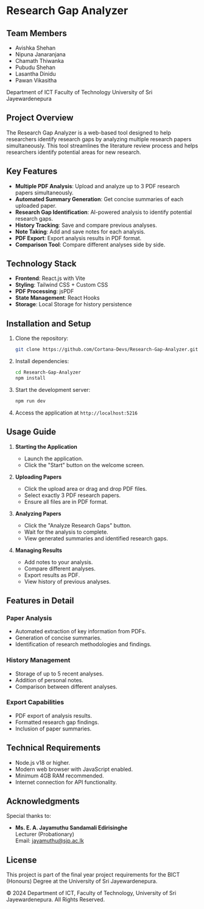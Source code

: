 # Research Gap Analyzer

## Team Members
- Avishka Shehan
- Nipuna Janaranjana
- Chamath Thiwanka
- Pubudu Shehan
- Lasantha Dinidu
- Pawan Vikasitha


Department of ICT
Faculty of Technology
University of Sri Jayewardenepura

## Project Overview
The Research Gap Analyzer is a web-based tool designed to help researchers identify research gaps by analyzing multiple research papers simultaneously. This tool streamlines the literature review process and helps researchers identify potential areas for new research.

## Key Features
- **Multiple PDF Analysis**: Upload and analyze up to 3 PDF research papers simultaneously.
- **Automated Summary Generation**: Get concise summaries of each uploaded paper.
- **Research Gap Identification**: AI-powered analysis to identify potential research gaps.
- **History Tracking**: Save and compare previous analyses.
- **Note Taking**: Add and save notes for each analysis.
- **PDF Export**: Export analysis results in PDF format.
- **Comparison Tool**: Compare different analyses side by side.

## Technology Stack
- **Frontend**: React.js with Vite
- **Styling**: Tailwind CSS + Custom CSS
- **PDF Processing**: jsPDF
- **State Management**: React Hooks
- **Storage**: Local Storage for history persistence

## Installation and Setup
1. Clone the repository:
   ```bash
   git clone https://github.com/Cortana-Devs/Research-Gap-Analyzer.git
   ```

2. Install dependencies:
   ```bash
   cd Research-Gap-Analyzer
   npm install
   ```

3. Start the development server:
   ```bash
   npm run dev
   ```

4. Access the application at `http://localhost:5216`

## Usage Guide
1. **Starting the Application**
   - Launch the application.
   - Click the "Start" button on the welcome screen.

2. **Uploading Papers**
   - Click the upload area or drag and drop PDF files.
   - Select exactly 3 PDF research papers.
   - Ensure all files are in PDF format.

3. **Analyzing Papers**
   - Click the "Analyze Research Gaps" button.
   - Wait for the analysis to complete.
   - View generated summaries and identified research gaps.

4. **Managing Results**
   - Add notes to your analysis.
   - Compare different analyses.
   - Export results as PDF.
   - View history of previous analyses.

## Features in Detail

### Paper Analysis
- Automated extraction of key information from PDFs.
- Generation of concise summaries.
- Identification of research methodologies and findings.

### History Management
- Storage of up to 5 recent analyses.
- Addition of personal notes.
- Comparison between different analyses.

### Export Capabilities
- PDF export of analysis results.
- Formatted research gap findings.
- Inclusion of paper summaries.

## Technical Requirements
- Node.js v18 or higher.
- Modern web browser with JavaScript enabled.
- Minimum 4GB RAM recommended.
- Internet connection for API functionality.

## Acknowledgments
Special thanks to:
- **Ms. E. A. Jayamuthu Sandamali Edirisinghe**  
  Lecturer (Probationary)  
  Email: jayamuthu@sjp.ac.lk

## License
This project is part of the final year project requirements for the BICT (Honours) Degree at the University of Sri Jayewardenepura.

© 2024 Department of ICT, Faculty of Technology, University of Sri Jayewardenepura. All Rights Reserved.
